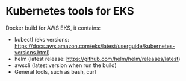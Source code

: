 # Kubernetes tools for EKS

Docker build for AWS EKS, it contains:

- kubectl (eks versions: https://docs.aws.amazon.com/eks/latest/userguide/kubernetes-versions.html)
- helm (latest release: https://github.com/helm/helm/releases/latest)
- awscli (latest version when run the build)
- General tools, such as bash, curl

